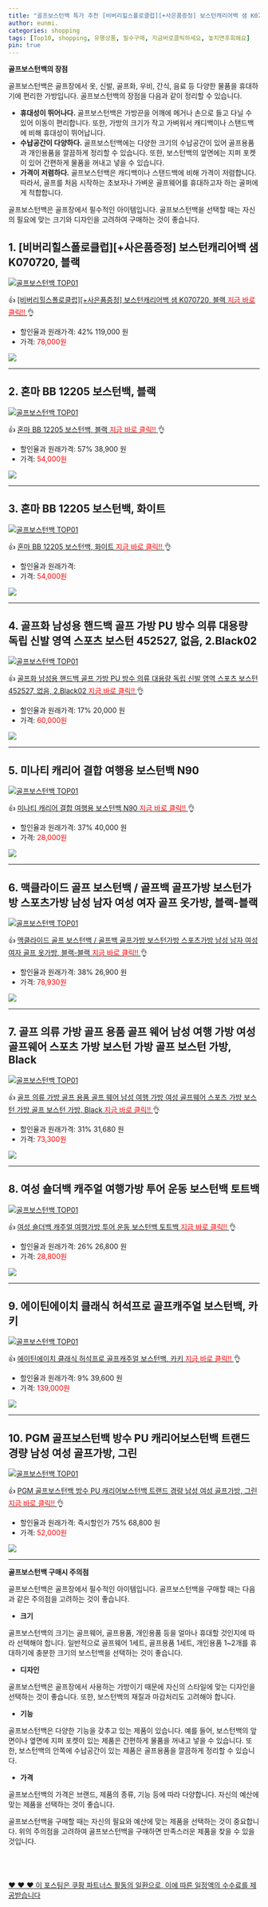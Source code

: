 ```yaml
---
title: "골프보스턴백 특가 추천 [비버리힐스폴로클럽][+사은품증정] 보스턴캐리어백 샘 K070720, 블랙 비교 장점"
author: eunmi.
categories: shopping
tags: [Top10, shopping, 유행상품, 필수구매, 지금바로클릭하세요, 놓치면후회해요]
pin: true
---
```

**골프보스턴백의 장점**

골프보스턴백은 골프장에서 옷, 신발, 골프화, 우비, 간식, 음료 등 다양한 물품을 휴대하기에 편리한 가방입니다. 골프보스턴백의 장점을 다음과 같이 정리할 수 있습니다.

* **휴대성이 뛰어나다.** 골프보스턴백은 가방끈을 어깨에 메거나 손으로 들고 다닐 수 있어 이동이 편리합니다. 또한, 가방의 크기가 작고 가벼워서 캐디백이나 스탠드백에 비해 휴대성이 뛰어납니다.
* **수납공간이 다양하다.** 골프보스턴백에는 다양한 크기의 수납공간이 있어 골프용품과 개인용품을 깔끔하게 정리할 수 있습니다. 또한, 보스턴백의 앞면에는 지퍼 포켓이 있어 간편하게 물품을 꺼내고 넣을 수 있습니다.
* **가격이 저렴하다.** 골프보스턴백은 캐디백이나 스탠드백에 비해 가격이 저렴합니다. 따라서, 골프를 처음 시작하는 초보자나 가벼운 골프웨어를 휴대하고자 하는 골퍼에게 적합합니다.

골프보스턴백은 골프장에서 필수적인 아이템입니다. 골프보스턴백을 선택할 때는 자신의 필요에 맞는 크기와 디자인을 고려하여 구매하는 것이 좋습니다.

   

## 1. [비버리힐스폴로클럽][+사은품증정] 보스턴캐리어백 샘 K070720, 블랙

[![골프보스턴백 TOP01](https://thumbnail10.coupangcdn.com/thumbnails/remote/230x230ex/image/vendor_inventory/48cc/adcaf75e66e87b4ee74c9d902fc9094a00b367867c6b901b844bb0a9b06e.jpg)](https://link.coupang.com/re/AFFSDP?lptag=AF3617701&subid=GithubCoopas&pageKey=4649709228&traceid=V0-153&itemId=5795235551&vendorItemId=72495144800)


👍 [[비버리힐스폴로클럽][+사은품증정] 보스턴캐리어백 샘 K070720, 블랙 <font color=red> 지금 바로 클릭!! </font> ](https://link.coupang.com/re/AFFSDP?lptag=AF3617701&subid=GithubCoopas&pageKey=4649709228&traceid=V0-153&itemId=5795235551&vendorItemId=72495144800) 👌 


- 할인율과 원래가격: 42%  119,000   원
- 가격: <span style='color:red'>78,000원</span>

[![](/discount_price.png)](https://link.coupang.com/re/AFFSDP?lptag=AF3617701&subid=GithubCoopas&pageKey=4649709228&traceid=V0-153&itemId=5795235551&vendorItemId=72495144800)

---


   

## 2. 혼마 BB 12205 보스턴백, 블랙

[![골프보스턴백 TOP01](https://thumbnail6.coupangcdn.com/thumbnails/remote/230x230ex/image/vendor_inventory/e67f/4b2681e238e8b12bf2be388f8c4c15df6dcf76c739ff0a95cee2bbad1c26.jpg)](https://link.coupang.com/re/AFFSDP?lptag=AF3617701&subid=GithubCoopas&pageKey=6592646205&traceid=V0-153&itemId=14882858491&vendorItemId=85252461842)


👍 [혼마 BB 12205 보스턴백, 블랙 <font color=red> 지금 바로 클릭!! </font> ](https://link.coupang.com/re/AFFSDP?lptag=AF3617701&subid=GithubCoopas&pageKey=6592646205&traceid=V0-153&itemId=14882858491&vendorItemId=85252461842) 👌 


- 할인율과 원래가격: 57%  38,900   원
- 가격: <span style='color:red'>54,000원</span>

[![](/discount_price.png)](https://link.coupang.com/re/AFFSDP?lptag=AF3617701&subid=GithubCoopas&pageKey=6592646205&traceid=V0-153&itemId=14882858491&vendorItemId=85252461842)

---


   

## 3. 혼마 BB 12205 보스턴백, 화이트

[![골프보스턴백 TOP01](https://thumbnail7.coupangcdn.com/thumbnails/remote/230x230ex/image/vendor_inventory/5a5b/64e5a0ea818a55ba11a38dacefc16518c10f67889f1ce7ff48325b64130a.jpg)](https://link.coupang.com/re/AFFSDP?lptag=AF3617701&subid=GithubCoopas&pageKey=6592646205&traceid=V0-153&itemId=14882858497&vendorItemId=85252461850)


👍 [혼마 BB 12205 보스턴백, 화이트 <font color=red> 지금 바로 클릭!! </font> ](https://link.coupang.com/re/AFFSDP?lptag=AF3617701&subid=GithubCoopas&pageKey=6592646205&traceid=V0-153&itemId=14882858497&vendorItemId=85252461850) 👌 


- 할인율과 원래가격: 
- 가격: <span style='color:red'>54,000원</span>

[![](/discount_price.png)](https://link.coupang.com/re/AFFSDP?lptag=AF3617701&subid=GithubCoopas&pageKey=6592646205&traceid=V0-153&itemId=14882858497&vendorItemId=85252461850)

---


   

## 4. 골프화 남성용 핸드백 골프 가방 PU 방수 의류 대용량 독립 신발 영역 스포츠 보스턴 452527, 없음, 2.Black02

[![골프보스턴백 TOP01](https://thumbnail6.coupangcdn.com/thumbnails/remote/230x230ex/image/vendor_inventory/e53f/3839a6ed6f4bda15f7fa789ba73a09a67843bb6931bbc26ae0b11c0aa5c8.jpg)](https://link.coupang.com/re/AFFSDP?lptag=AF3617701&subid=GithubCoopas&pageKey=7550134175&traceid=V0-153&itemId=19867809365&vendorItemId=86968612428)


👍 [골프화 남성용 핸드백 골프 가방 PU 방수 의류 대용량 독립 신발 영역 스포츠 보스턴 452527, 없음, 2.Black02 <font color=red> 지금 바로 클릭!! </font> ](https://link.coupang.com/re/AFFSDP?lptag=AF3617701&subid=GithubCoopas&pageKey=7550134175&traceid=V0-153&itemId=19867809365&vendorItemId=86968612428) 👌 


- 할인율과 원래가격: 17%  20,000   원
- 가격: <span style='color:red'>60,000원</span>

[![](/discount_price.png)](https://link.coupang.com/re/AFFSDP?lptag=AF3617701&subid=GithubCoopas&pageKey=7550134175&traceid=V0-153&itemId=19867809365&vendorItemId=86968612428)

---


   

## 5. 미나티 캐리어 결합 여행용 보스턴백 N90

[![골프보스턴백 TOP01](https://thumbnail7.coupangcdn.com/thumbnails/remote/230x230ex/image/rs_quotation_api/6ezbmkag/e5dc81dd965e477e92168cedd175bd5c.jpg)](https://link.coupang.com/re/AFFSDP?lptag=AF3617701&subid=GithubCoopas&pageKey=4991260382&traceid=V0-153&itemId=6659647959&vendorItemId=73953420672)


👍 [미나티 캐리어 결합 여행용 보스턴백 N90 <font color=red> 지금 바로 클릭!! </font> ](https://link.coupang.com/re/AFFSDP?lptag=AF3617701&subid=GithubCoopas&pageKey=4991260382&traceid=V0-153&itemId=6659647959&vendorItemId=73953420672) 👌 


- 할인율과 원래가격: 37%  40,000   원
- 가격: <span style='color:red'>28,000원</span>

[![](/discount_price.png)](https://link.coupang.com/re/AFFSDP?lptag=AF3617701&subid=GithubCoopas&pageKey=4991260382&traceid=V0-153&itemId=6659647959&vendorItemId=73953420672)

---


   

## 6. 맥클라이드 골프 보스턴백 / 골프백 골프가방 보스턴가방 스포츠가방 남성 남자 여성 여자 골프 옷가방, 블랙-블랙

[![골프보스턴백 TOP01](https://thumbnail10.coupangcdn.com/thumbnails/remote/230x230ex/image/vendor_inventory/8c47/1b17b3dd8552224be5a04d8fc150b6e1e335ef29ac9d8353356458b889e5.jpg)](https://link.coupang.com/re/AFFSDP?lptag=AF3617701&subid=GithubCoopas&pageKey=7413355&traceid=V0-153&itemId=32707765&vendorItemId=83952893927)


👍 [맥클라이드 골프 보스턴백 / 골프백 골프가방 보스턴가방 스포츠가방 남성 남자 여성 여자 골프 옷가방, 블랙-블랙 <font color=red> 지금 바로 클릭!! </font> ](https://link.coupang.com/re/AFFSDP?lptag=AF3617701&subid=GithubCoopas&pageKey=7413355&traceid=V0-153&itemId=32707765&vendorItemId=83952893927) 👌 


- 할인율과 원래가격: 38%  26,900   원
- 가격: <span style='color:red'>78,930원</span>

[![](/discount_price.png)](https://link.coupang.com/re/AFFSDP?lptag=AF3617701&subid=GithubCoopas&pageKey=7413355&traceid=V0-153&itemId=32707765&vendorItemId=83952893927)

---


   

## 7. 골프 의류 가방 골프 용품 골프 웨어 남성 여행 가방 여성 골프웨어 스포츠 가방 보스턴 가방 골프 보스턴 가방, Black

[![골프보스턴백 TOP01](https://thumbnail9.coupangcdn.com/thumbnails/remote/230x230ex/image/vendor_inventory/c50e/a90506f1f153d6b0de43ffeaeeced8cb31bbd5b237d72e072db79d462b8b.jpg)](https://link.coupang.com/re/AFFSDP?lptag=AF3617701&subid=GithubCoopas&pageKey=7010048919&traceid=V0-153&itemId=17222790549&vendorItemId=84394593487)


👍 [골프 의류 가방 골프 용품 골프 웨어 남성 여행 가방 여성 골프웨어 스포츠 가방 보스턴 가방 골프 보스턴 가방, Black <font color=red> 지금 바로 클릭!! </font> ](https://link.coupang.com/re/AFFSDP?lptag=AF3617701&subid=GithubCoopas&pageKey=7010048919&traceid=V0-153&itemId=17222790549&vendorItemId=84394593487) 👌 


- 할인율과 원래가격: 31%  31,680   원
- 가격: <span style='color:red'>73,300원</span>

[![](/discount_price.png)](https://link.coupang.com/re/AFFSDP?lptag=AF3617701&subid=GithubCoopas&pageKey=7010048919&traceid=V0-153&itemId=17222790549&vendorItemId=84394593487)

---


   

## 8. 여성 숄더백 캐주얼 여행가방 투어 운동 보스턴백 토트백

[![골프보스턴백 TOP01](https://thumbnail10.coupangcdn.com/thumbnails/remote/230x230ex/image/vendor_inventory/ed78/3103ea480d5a4cef3d55f7b438a08c17cfd8b215cc6d9bf663e3537d82aa.jpg)](https://link.coupang.com/re/AFFSDP?lptag=AF3617701&subid=GithubCoopas&pageKey=7240377544&traceid=V0-153&itemId=18395102546&vendorItemId=84193294638)


👍 [여성 숄더백 캐주얼 여행가방 투어 운동 보스턴백 토트백 <font color=red> 지금 바로 클릭!! </font> ](https://link.coupang.com/re/AFFSDP?lptag=AF3617701&subid=GithubCoopas&pageKey=7240377544&traceid=V0-153&itemId=18395102546&vendorItemId=84193294638) 👌 


- 할인율과 원래가격: 26%  26,800   원
- 가격: <span style='color:red'>28,800원</span>

[![](/discount_price.png)](https://link.coupang.com/re/AFFSDP?lptag=AF3617701&subid=GithubCoopas&pageKey=7240377544&traceid=V0-153&itemId=18395102546&vendorItemId=84193294638)

---


   

## 9. 에이틴에이치 클래식 허석프로 골프캐주얼 보스턴백, 카키

[![골프보스턴백 TOP01](https://thumbnail9.coupangcdn.com/thumbnails/remote/230x230ex/image/retail/images/2023/07/04/15/1/beb725e9-43a7-4173-af6e-c8ce856dbb98.jpg)](https://link.coupang.com/re/AFFSDP?lptag=AF3617701&subid=GithubCoopas&pageKey=7442687529&traceid=V0-153&itemId=19357035004&vendorItemId=86470112042)


👍 [에이틴에이치 클래식 허석프로 골프캐주얼 보스턴백, 카키 <font color=red> 지금 바로 클릭!! </font> ](https://link.coupang.com/re/AFFSDP?lptag=AF3617701&subid=GithubCoopas&pageKey=7442687529&traceid=V0-153&itemId=19357035004&vendorItemId=86470112042) 👌 


- 할인율과 원래가격: 9%  39,600   원
- 가격: <span style='color:red'>139,000원</span>

[![](/discount_price.png)](https://link.coupang.com/re/AFFSDP?lptag=AF3617701&subid=GithubCoopas&pageKey=7442687529&traceid=V0-153&itemId=19357035004&vendorItemId=86470112042)

---


   

## 10. PGM 골프보스턴백 방수 PU 캐리어보스턴백 트랜드 경량 남성 여성 골프가방, 그린

[![골프보스턴백 TOP01](https://thumbnail6.coupangcdn.com/thumbnails/remote/230x230ex/image/vendor_inventory/4970/8ec34c7daed0a071a8f654e157334953a0563f875a90fdac1db94f7b4601.jpg)](https://link.coupang.com/re/AFFSDP?lptag=AF3617701&subid=GithubCoopas&pageKey=7493738077&traceid=V0-153&itemId=19600455351&vendorItemId=86707618788)


👍 [PGM 골프보스턴백 방수 PU 캐리어보스턴백 트랜드 경량 남성 여성 골프가방, 그린 <font color=red> 지금 바로 클릭!! </font> ](https://link.coupang.com/re/AFFSDP?lptag=AF3617701&subid=GithubCoopas&pageKey=7493738077&traceid=V0-153&itemId=19600455351&vendorItemId=86707618788) 👌 


- 할인율과 원래가격: 즉시할인가 75%  68,800   원
- 가격: <span style='color:red'>52,000원</span>

[![](/discount_price.png)](https://link.coupang.com/re/AFFSDP?lptag=AF3617701&subid=GithubCoopas&pageKey=7493738077&traceid=V0-153&itemId=19600455351&vendorItemId=86707618788)

---
**골프보스턴백 구매시 주의점**

골프보스턴백은 골프장에서 필수적인 아이템입니다. 골프보스턴백을 구매할 때는 다음과 같은 주의점을 고려하는 것이 좋습니다.

* **크기**

골프보스턴백의 크기는 골프웨어, 골프용품, 개인용품 등을 얼마나 휴대할 것인지에 따라 선택해야 합니다. 일반적으로 골프웨어 1세트, 골프용품 1세트, 개인용품 1~2개를 휴대하기에 충분한 크기의 보스턴백을 선택하는 것이 좋습니다.

* **디자인**

골프보스턴백은 골프장에서 사용하는 가방이기 때문에 자신의 스타일에 맞는 디자인을 선택하는 것이 좋습니다. 또한, 보스턴백의 재질과 마감처리도 고려해야 합니다.

* **기능**

골프보스턴백은 다양한 기능을 갖추고 있는 제품이 있습니다. 예를 들어, 보스턴백의 앞면이나 옆면에 지퍼 포켓이 있는 제품은 간편하게 물품을 꺼내고 넣을 수 있습니다. 또한, 보스턴백의 안쪽에 수납공간이 있는 제품은 골프용품을 깔끔하게 정리할 수 있습니다.

* **가격**

골프보스턴백의 가격은 브랜드, 제품의 종류, 기능 등에 따라 다양합니다. 자신의 예산에 맞는 제품을 선택하는 것이 좋습니다.

골프보스턴백을 구매할 때는 자신의 필요와 예산에 맞는 제품을 선택하는 것이 중요합니다. 위의 주의점을 고려하여 골프보스턴백을 구매하면 만족스러운 제품을 찾을 수 있을 것입니다.<br><br><br><br><br> [ ❤ ❤ ❤ 이 포스팅은 쿠팡 파트너스 활동의 일환으로, 이에 따른 일정액의 수수료를 제공받습니다](https://link.coupang.com/a/bcEFyh)